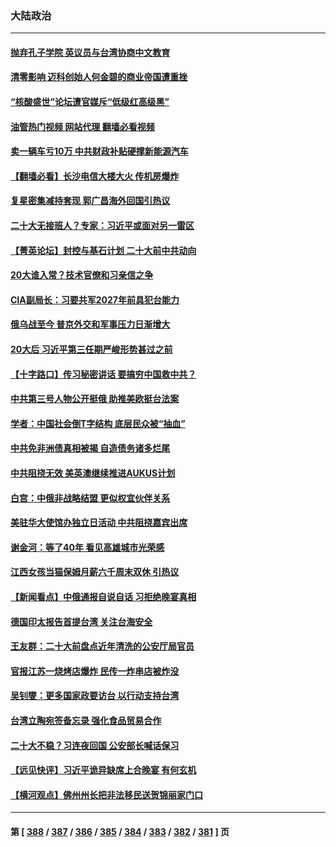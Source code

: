 ### 大陆政治
---
#### [抛弃孔子学院 英议员与台湾协商中文教育](../../pages/ncid277/n13827695.md?09190045) 
#### [清零影响 迈科创始人何金碧的商业帝国遭重挫](../../pages/ncid277/n13827674.md?09190045) 
#### [“核酸盛世”论坛遭官媒斥“低级红高级黑”](../../pages/ncid277/n13827443.md?09190045) 
#### [油管热门视频 网站代理 翻墙必看视频](http://209.222.30.114:81/youtube.html?09190045)
#### [卖一辆车亏10万 中共财政补贴硬撑新能源汽车](../../pages/ncid277/n13827441.md?09190045) 
#### [【翻墙必看】长沙电信大楼大火 传机房爆炸](../../pages/ncid277/n13827412.md?09190045) 
#### [复星密集减持套现 郭广昌海外回国引热议](../../pages/ncid277/n13827396.md?09190045) 
#### [二十大无接班人？专家：习近平或面对另一雷区](../../pages/ncid277/n13827381.md?09190045) 
#### [【菁英论坛】封控与基石计划 二十大前中共动向](../../pages/ncid277/n13827390.md?09190045) 
#### [20大谁入常？技术官僚和习亲信之争](../../pages/ncid277/n13827363.md?09190045) 
#### [CIA副局长：习要共军2027年前具犯台能力](../../pages/ncid277/n13827352.md?09190045) 
#### [俄乌战至今 普京外交和军事压力日渐增大](../../pages/ncid277/n13827360.md?09190045) 
#### [20大后 习近平第三任期严峻形势甚过之前](../../pages/ncid277/n13827305.md?09190045) 
#### [【十字路口】传习秘密讲话 要搞穷中国救中共？](../../pages/ncid277/n13827161.md?09190045) 
#### [中共第三号人物公开挺俄 助推美欧挺台法案](../../pages/ncid277/n13827277.md?09190045) 
#### [学者：中国社会倒T字结构 底层民众被“抽血”](../../pages/ncid277/n13827134.md?09190045) 
#### [中共免非洲债真相被揭 自造债务诸多烂尾](../../pages/ncid277/n13827267.md?09190045) 
#### [中共阻挠无效 美英澳继续推进AUKUS计划](../../pages/ncid277/n13827163.md?09190045) 
#### [白宫：中俄非战略结盟 更似权宜伙伴关系](../../pages/ncid277/n13827239.md?09190045) 
#### [美驻华大使馆办独立日活动 中共阻挠嘉宾出席](../../pages/ncid277/n13827240.md?09190045) 
#### [谢金河：等了40年 看见高雄城市光荣感](../../pages/ncid277/n13827126.md?09190045) 
#### [江西女孩当猫保姆月薪六千周末双休 引热议](../../pages/ncid277/n13827071.md?09190045) 
#### [【新闻看点】中俄通报自说自话 习拒绝晚宴真相](../../pages/ncid277/n13826878.md?09190045) 
#### [德国印太报告首提台湾 关注台海安全](../../pages/ncid277/n13827064.md?09190045) 
#### [王友群：二十大前盘点近年清洗的公安厅局官员](../../pages/ncid277/n13826943.md?09190045) 
#### [官报江苏一烧烤店爆炸 民传一炸串店被炸没](../../pages/ncid277/n13827054.md?09190045) 
#### [吴钊燮：更多国家政要访台 以行动支持台湾](../../pages/ncid277/n13827016.md?09190045) 
#### [台湾立陶宛签备忘录 强化食品贸易合作](../../pages/ncid277/n13826997.md?09190045) 
#### [二十大不稳？习连夜回国 公安部长喊话保习](../../pages/ncid277/n13826967.md?09190045) 
#### [【远见快评】习近平诡异缺席上合晚宴 有何玄机](../../pages/ncid277/n13826882.md?09190045) 
#### [【横河观点】佛州州长把非法移民送贺锦丽家门口](../../pages/ncid277/n13826879.md?09190045) 

---
#### 第 [ [388](./388.md?09190045) / [387](./387.md?09190045) / [386](./386.md?09190045) / [385](./385.md?09190045) / [384](./384.md?09190045) / [383](./383.md?09190045) / [382](./382.md?09190045) / [381](./381.md?09190045) ] 页
